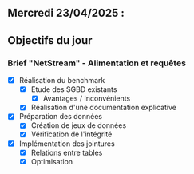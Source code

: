 ## Mercredi 23/04/2025 :

## Objectifs du jour

### Brief "NetStream" - Alimentation et requêtes

- [x] Réalisation du benchmark
  - [x] Etude des SGBD existants
    - [x] Avantages / Inconvénients
  - [x] Réalisation d'une documentation explicative

- [x] Préparation des données
  - [x] Création de jeux de données
  - [x] Vérification de l'intégrité

- [x] Implémentation des jointures
  - [x] Relations entre tables
  - [x] Optimisation
